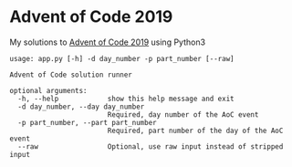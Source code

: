 # Advent of Code 2019

My solutions to [Advent of Code 2019](https://adventofcode.com/2019/) using Python3

```
usage: app.py [-h] -d day_number -p part_number [--raw]

Advent of Code solution runner

optional arguments:
  -h, --help            show this help message and exit
  -d day_number, --day day_number
                        Required, day number of the AoC event
  -p part_number, --part part_number
                        Required, part number of the day of the AoC event
  --raw                 Optional, use raw input instead of stripped input
```
